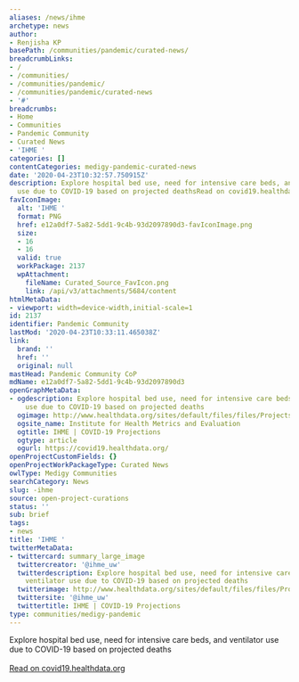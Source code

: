 ```yaml
---
aliases: /news/ihme
archetype: news
author:
- Renjisha KP
basePath: /communities/pandemic/curated-news/
breadcrumbLinks:
- /
- /communities/
- /communities/pandemic/
- /communities/pandemic/curated-news
- '#'
breadcrumbs:
- Home
- Communities
- Pandemic Community
- Curated News
- 'IHME '
categories: []
contentCategories: medigy-pandemic-curated-news
date: '2020-04-23T10:32:57.750915Z'
description: Explore hospital bed use, need for intensive care beds, and ventilator
  use due to COVID-19 based on projected deathsRead on covid19.healthdata.org
favIconImage:
  alt: 'IHME '
  format: PNG
  href: e12a0df7-5a82-5dd1-9c4b-93d2097890d3-favIconImage.png
  size:
  - 16
  - 16
  valid: true
  workPackage: 2137
  wpAttachment:
    fileName: Curated_Source_FavIcon.png
    link: /api/v3/attachments/5684/content
htmlMetaData:
- viewport: width=device-width,initial-scale=1
id: 2137
identifier: Pandemic Community
lastMod: '2020-04-23T10:33:11.465038Z'
link:
  brand: ''
  href: ''
  original: null
mastHead: Pandemic Community CoP
mdName: e12a0df7-5a82-5dd1-9c4b-93d2097890d3
openGraphMetaData:
- ogdescription: Explore hospital bed use, need for intensive care beds, and ventilator
    use due to COVID-19 based on projected deaths
  ogimage: http://www.healthdata.org/sites/default/files/files/Projects/COVID/COVID-19_projections_thumbnail.png
  ogsite_name: Institute for Health Metrics and Evaluation
  ogtitle: IHME | COVID-19 Projections
  ogtype: article
  ogurl: https://covid19.healthdata.org/
openProjectCustomFields: {}
openProjectWorkPackageType: Curated News
owlType: Medigy Communities
searchCategory: News
slug: -ihme
source: open-project-curations
status: ''
sub: brief
tags:
- news
title: 'IHME '
twitterMetaData:
- twittercard: summary_large_image
  twittercreator: '@ihme_uw'
  twitterdescription: Explore hospital bed use, need for intensive care beds, and
    ventilator use due to COVID-19 based on projected deaths
  twitterimage: http://www.healthdata.org/sites/default/files/files/Projects/COVID/COVID-19_projections_thumbnail.png
  twittersite: '@ihme_uw'
  twittertitle: IHME | COVID-19 Projections
type: communities/medigy-pandemic
---
```


Explore hospital bed use, need for intensive care beds, and ventilator use due to COVID-19 based on projected deaths<br><br><a target="_blank" href=https://covid19.healthdata.org/united-states-of-america>Read on covid19.healthdata.org</a>